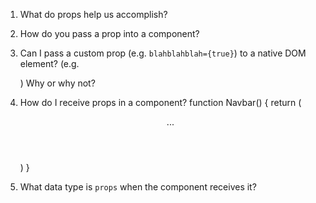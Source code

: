 1. What do props help us accomplish?



2. How do you pass a prop into a component?



3. Can I pass a custom prop (e.g. `blahblahblah={true}`) to a native
   DOM element? (e.g. <div blahblahblah={true}>) Why or why not?
   


4. How do I receive props in a component?
function Navbar() {
    return (
        <header>
            ...
        </header>
    )
}


5. What data type is `props` when the component receives it?
